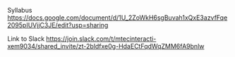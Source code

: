 Syllabus
https://docs.google.com/document/d/1U_2ZoWkH6sgBuvah1xQxE3azvfFqe2095pIUVjjC3JE/edit?usp=sharing

Link to Slack
https://join.slack.com/t/mtecinteracti-xem9034/shared_invite/zt-2bldfxe0g-HdaECtFqdWqZMM6fA9bnlw

